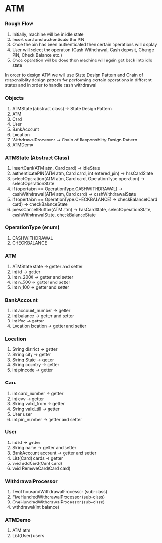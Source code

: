 # ATM

### Rough Flow
1. Initially, machine will be in idle state
2. Insert card and authenticate the PIN
3. Once the pin has been authenticated then certain operations will display
4. User will select the operation (Cash Withdrawal, Cash deposit, Change PIN, Check Balance etc.)
5. Once operation will be done then machine will again get back into idle state

In order to design ATM we will use State Design Pattern and Chain of responsiblity design pattern for performing certain operations in different states and in order to handle cash withdrawal.

### Objects
1. ATMState (abstract class) -> State Design Pattern
2. ATM
3. Card
4. User
5. BankAccount
6. Location
7. WithdrawalProcessor -> Chain of Responsiblity Design Pattern
8. ATMDemo

### ATMState (Abstract Class)
1. insertCard(ATM atm, Card card) -> idleState
2. authenticatePIN(ATM atm, Card card, int entered_pin) -> hasCardState
3. selectOperation(ATM atm, Card card, OperationType operation) -> selectOperationState
4. if (opertaion == OperationType.CASHWITHDRAWAL) -> cashWithdrawal(ATM atm, Card card) -> cashWithdrawalState
5. if (opertaion == OperationType.CHECKBALANCE) -> checkBalance(Card card) -> checkBalanceState
6. pressCancellButton(ATM atm) -> hasCardState, selectOperationState, cashWithdrawalState, checkBalanceState

### OperationType (enum)
1. CASHWITHDRAWAL
2. CHECKBALANCE

### ATM
1. ATMState state -> getter and setter
2. int id -> getter
3. int n_2000 -> getter and setter
4. int n_500 -> getter and setter
5. int n_100 -> getter and setter

### BankAccount
1. int account_number -> getter
2. int balance -> getter and setter
3. int ifsc -> getter
4. Location location -> getter and setter

### Location
1. String district -> getter
2. String city -> getter
3. String State -> getter
4. String country -> getter
5. int pincode -> getter

### Card
1. int card_number -> getter
2. int cvv -> getter
3. String valid_from -> getter
4. String valid_till -> getter
5. User user
6. int pin_number -> getter and setter

### User
1. int id -> getter
2. String name -> getter and setter
3. BankAccount account -> getter and setter
4. List(Card) cards -> getter
5. void addCard(Card card)
6. void RemoveCard(Card card)

### WithdrawalProcessor
1. TwoThousandWithdrawalProcessor (sub-class)
2. FiveHundredWithdrawalProcessor (sub-class)
3. OneHundredWithdrawalProcessor (sub-class)
4. withdrawal(int balance)

### ATMDemo
1. ATM atm
2. List(User) users